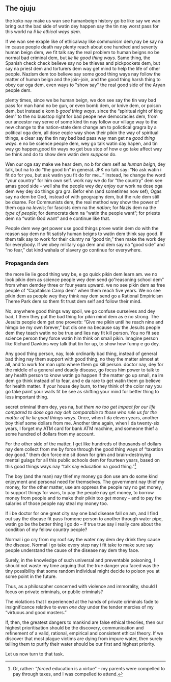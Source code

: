 ## The ojuju

the koko nay make us wan see humanbeign history go be like say we wan bring out the bad side of watin dey happen say the tin nay worst pass for this world na *li lie ethical ways dem*.

If we wan see exaple like of ethicalway  like communism dem,nay be say na im cause people death nay plenty reach about one hundred and seventy human beign dem, we fit talk say the real problem to human beigns no be normal bad criminal dem, but *lie lie good thing ways*. Same thing, the Spanish check check believe say no be thieves and pickpockets dem, but say na priest dem and torturers dem way get mind to help the life of other people. Nazism dem too believe say some good thing ways nay follow the matter of human beign and the join-join, and the good thing harsh thing to obey our oga dem, even ways to "show say" the real good side of the Aryan people dem.

plenty times, since we be human beign, we don see say the tin way bad pass for man hand no be gun, or even bomb dem, or knive dem, or poison dem, but instead e kom b *good thing ways*. since the “spiritual right of king dem” to the no busstop right for bad peope new democracies dem, from our ancestor nay serve of some kind tin nay follow our village way to the new change to the nation-state dem change am to polictical gragra by a political oga dem, all dose eople way show their pikin the way of spiritual things, e clear say the tin nay bad bad pass way man get na *good thing ways*. e no be science people dem, wey go talk watin day hapen, and tin way go happen,good tin ways no get bus stop of how e go take affect way be think and do to show dem watin dem *suppose* do.

Wen our oga say make we hear dem, no b for dem self as *human beign*, dey talk, but na to do  “the good tin” in general. JFK no talk say: “No ask watin i fit do for you, but ask watin you fit do for me...” Instead, he change the word “your country” for him own self. work  nay  we do for “the country” dem see amas good side – well sha the people wey dey enjoy our work na dose oga dem wey dey do things gra gra. Befor ehn (and sometimes now sef), Ogas say na dem be God, instead of with geography dem, but the rule dem still be dsame. For Communists dem, the real method way show the power of them oga na *levels*; for fascists dem na the *nation*; for Nazis dem na the *type of people*; for democrats dem na “watin the people want”; for priests dem na “watin God want” and e continue like that.

People dem wey get power use good things prove watin dem do with the reason say dem no fit satisfy human beigns to watin dem think say good. If them talk say to work for their ciuntry na “good tin,” then make the work dey for everybody. If we obey military oga dem and dem say na “good side” and “no fear,” dat kind wahala of slavery go continue for everywhere.
### Propaganda dem

the more lie lie good thing way be, e go quick pikin dem learn am. we no look pikin dem as science people wey dem send go“reasoning school dem” from when demdey  three or four years upward. we no see pikin dem as free people of “Capitalism Camp dem” when them reach five years. We no see pikin dem as people wey they think nay dem send go a Rational Empiricism Theme Park dem so them fit trust dem self and follow their mind.

No, anywhere good things way spoil, we go confuse ourselves and dey bad, t them they put the bad thing for pikin mind dem as e no strong. The Jesuits people dem get one proverb: “Give me pikin until he reach nine and himgo be my own forever,” but dis one na because say the Jesuits people dem they teach watin no be true and lies nay fit kill person. You no fit see science person they force watin him think on small pikin. Imagine person like Richard Dawkins wey talk that tin for up, to show how funny e go dey.

Any good thing person, nay, look ordinarily bad thing, instead of general bad thing nay them support with good thing, no they the matter almost at all, and to work for man upto where them go kill person. doctor nay, dey for the middle of a general and deadly disease, go focus him power to talk to any health person to know watin go happen if the matter go up small, na im dem go think instead of to fear, and e da rare to get watin them go believe for health matter. If your house dey burn, to they think of the color nay you go take paint your walls fit be see as shifting your mind for better thing to less important thing.

secret criminal them dey, yes na, *but them no too get impact for our life compared to dose oga nay deh comparable to those who rule us for the matter of lie lie good things ways*. Once, when I da eleven years, another boy thief some dollars from me. Another time again, when I da twenty-six years, I forget my ATM card for bank ATM machine, and someone thief a some hundred of dollars from my account.

For the other side of the matter, I get like hundreds of thousands of dollars nay dem collect from me by force through the good thing ways of “taxation dey good.” them don force me sit down for grim and brain-destroying mental gulags for all this public schools dem for fourteen years, based on this good things ways nay “talk say education na good thing.”[^12]

The boy (and the man) nay thief my money go don use am do some kind enjoyment and personal need for themselves. The government nay thief my money, for the other matter, use am oppress the people nay no get money, to support things for wars, to pay the people nay get money, to borrow money  from people and to make their pikin too get money – and to pay the salaries of those people nay steal my money too.

If i be doctor for one great city nay one bad disease fall on am, and I find out say the disease fit pass fromone person to another through water pipe, watin go be the better thing i go do – if true true say i really care about the condition of my fellow country people?

Normal i go cry from my roof say the water nay dem dey drink they cause the disease. Normal i go take every step nay i fit take to make sure say people understand the cause of the disease nay dem they face.

Surely, in the knowledge of such universal and preventable poisoning, I should not waste my time arguing that the true danger you faced was the tiny possibility that some random individual might decide to poison you at some point in the future.

Thus, as a philosopher concerned with violence and immorality, should I focus on private criminals, or public criminals?

The violations that I experienced at the hands of private criminals fade to insignificance relative to even *one day* under the tender mercies of my “virtuous and good masters.”

If, then, the greatest dangers to mankind are false ethical theories, then our highest prioritisation should be the discovery, communication and refinement of a valid, rational, empirical and consistent ethical theory. If we discover that most plague victims are dying from impure water, then surely telling them to purify their water should be our first and highest priority.

Let us now turn to that task.

[^12]: Or, rather: “*forced* education is a virtue” – my parents were compelled to pay through taxes, and I was compelled to attend.
